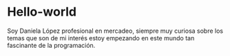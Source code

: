 # Hello-world
Soy Daniela López profesional en mercadeo, siempre muy curiosa sobre los temas que son de mi interés estoy empezando en este mundo tan fascinante de la programación.
